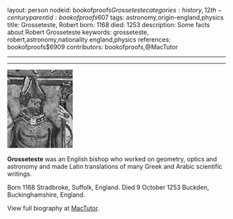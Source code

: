 layout: person
nodeid: bookofproofs$Grosseteste
categories: history,12th-century
parentid: bookofproofs$607
tags: astronomy,origin-england,physics
title: Grosseteste, Robert
born: 1168
died: 1253
description: Some facts about Robert Grosseteste
keywords: grosseteste, robert,astronomy,nationality england,physics
references: bookofproofs$6909
contributors: bookofproofs,@MacTutor

---


---

![Grosseteste.jpg](https://github.com/bookofproofs/bookofproofs.github.io/blob/main/_sources/_assets/images/portraits/Grosseteste.jpg?raw=true)

**Grosseteste** was an English bishop who worked on geometry, optics and astronomy and made Latin translations of many Greek and Arabic scientific writings.

Born 1168 Stradbroke, Suffolk, England. Died 9 October 1253 Buckden, Buckinghamshire, England.


View full biography at [MacTutor](https://mathshistory.st-andrews.ac.uk/Biographies/Grosseteste/).